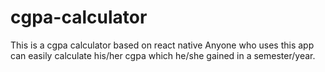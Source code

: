 # cgpa-calculator
This is a cgpa calculator based on react native
Anyone who uses this app can easily calculate his/her cgpa which he/she gained in a semester/year.
